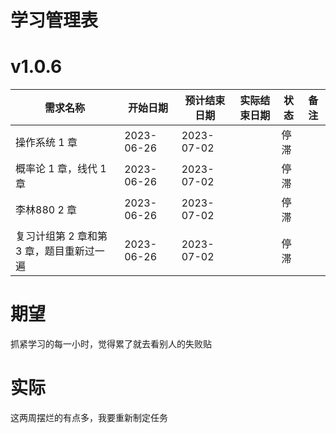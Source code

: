 # 学习管理表

# v1.0.6

| 需求名称      | 开始日期   | 预计结束日期 | 实际结束日期 | 状态   | 备注 |
| ------------- | ---------- | ------------ | ------------ | ------ | ---- |
| 操作系统 1 章   | 2023-06-26 | 2023-07-02   |   | 停滞 |      |
| 概率论 1 章，线代 1 章 | 2023-06-26 | 2023-07-02   |   | 停滞 |      |
| 李林880 2 章 | 2023-06-26 | 2023-07-02   |   | 停滞 |      |
| 复习计组第 2 章和第 3 章，题目重新过一遍 | 2023-06-26 | 2023-07-02   |   | 停滞 |      |

# 期望

抓紧学习的每一小时，觉得累了就去看别人的失败贴

# 实际

这两周摆烂的有点多，我要重新制定任务

